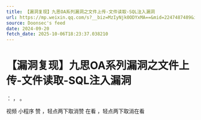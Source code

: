 ```yaml
---
title: 【漏洞复现】九思OA系列漏洞之文件上传-文件读取-SQL注入漏洞
url: https://mp.weixin.qq.com/s?__biz=MzIyNjk0ODYxMA==&mid=2247487489&idx=4&sn=98af270f66e28f390628d681e247ad33
source: Doonsec's feed
date: 2024-09-20
fetch_date: 2025-10-06T18:23:37.038210
---
```


# 【漏洞复现】九思OA系列漏洞之文件上传-文件读取-SQL注入漏洞

：
，
。

视频
小程序
赞
，轻点两下取消赞
在看
，轻点两下取消在看